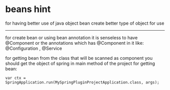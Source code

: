 # beans hint 
for having better use of java object bean create better type of object for use

*******
for create bean or using bean annotation it is senseless to have @Component or the annotations which has
@Component in it like: @Configuration  , @Service 

for getting bean from the class that will be scanned as component you should get the object of
spring in main method of the project for getting bean:

    var ctx = SpringApplication.run(MySpringPluginProjectApplication.class, args);



		
